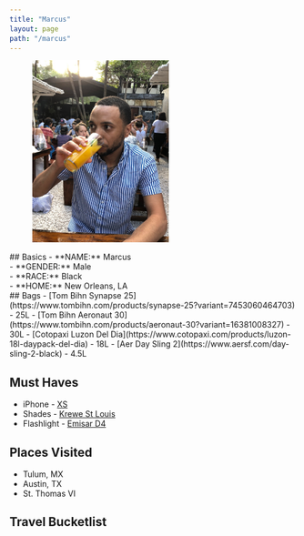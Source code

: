 ```yaml
---
title: "Marcus"
layout: page
path: "/marcus"
---
```

<figure class="float-right" style="width: 240px">
	<img src="./photo.jpg" alt="Gutenberg">
</figure>
## Basics
- **NAME:** Marcus </br>
- **GENDER:** Male </br>
- **RACE:** Black </br>
- **HOME:** New Orleans, LA </br>
## Bags
- [Tom Bihn Synapse 25](https://www.tombihn.com/products/synapse-25?variant=7453060464703) - 25L
- [Tom Bihn Aeronaut 30](https://www.tombihn.com/products/aeronaut-30?variant=16381008327) - 30L
- [Cotopaxi Luzon Del Dia](https://www.cotopaxi.com/products/luzon-18l-daypack-del-dia) - 18L
- [Aer Day Sling 2](https://www.aersf.com/day-sling-2-black) - 4.5L

## Must Haves
- iPhone - [XS](https://www.apple.com/iphone-xs/)
- Shades - [Krewe St Louis](https://www.krewe.com/collections/st-louis-mirrored)
- Flashlight - [Emisar D4](https://intl-outdoor.com/emisar-d4-high-power-led-flashlight-p-921.html)
## Places Visited
- Tulum, MX
- Austin, TX
- St. Thomas VI
## Travel Bucketlist
